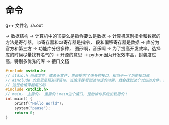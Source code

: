 # 命令
g++ 文件名
./a.out

-> 数据结构
-> 计算机中的10要么是指令要么是数据
-> 计算机区别指令和数据的方法是寄存器， ip寄存器和cs寄存器是指令， 段和偏移寄存器是数据 
-> 库分为官方和第三方
-> 功能库分很多种， 图形啊，音乐啊
-> 为了提高开发效率。选择库的时候尽量找有名气的
-> 开源的意思
-> python因为开发效率高，封装度过高，特别多优秀的库
-> 接口文档

```c++
#include <stdio.h>
// stdio.h 叫库文件，或者头文件，里面提供了很多的接口。相当于一个功能接口库
// #include 的意思是预处理语句。当编译器看到这句话的时候，就会找到这个对应的文件，然后将内容全部复制粘贴上去。没错，就是这么暴力！我靠！
// 这是给编译器用的哈
#include <stdlib.h>
// main， 主要的， 重要的！main这个接口，是给操作系统加载用的！
int main() {
    printf("Hello World");
    system("pause");
    return 0;
}
```